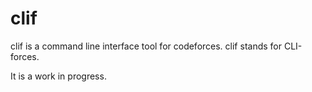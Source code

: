 # clif
clif is a command line interface tool for codeforces.
clif stands for CLI-forces.

It is a work in progress.


